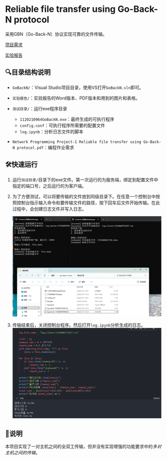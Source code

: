 # Reliable file transfer using Go-Back-N protocol

采用GBN（Go-Back-N）协议实现可靠的文件传输。

[项目需求](./Network%20Programming%20Project-1%20Reliable%20file%20transfer%20using%20Go-Back-N%20protocol.pdf)

[实验报告](./实验报告/1120210964王英泰07112102%20GoBackN-项目报告.pdf)

## 🔍目录结构说明

* `GoBackN/`：Visual Studio项目目录，使用VS打开`GoBackN.sln`即可。

* `实验报告/`：实验报告的Word版本、PDF版本和用到的图片和表格。

* `测试目录/`：运行exe程序目录

  * `1120210964GoBackN.exe`：最终生成的可执行程序
  * `config.conf`：可执行程序所需要的配置文件
  * `log.ipynb`：分析日志文件的脚本

* `Network Programming Project-1 Reliable file transfer using Go-Back-N protocol.pdf`：编程作业需求

## 🛠️快速运行

1. 运行`测试目录/`目录下的exe文件。第一次运行的为服务端，绑定到配置文件中指定的端口号，之后运行的为客户端。
2. 为了方便测试，可以将要传输的文件放到同级目录下。在任意一个控制台中按照控制台指示输入命令和要传输文件的路径，按下回车后文件开始传输。在此过程中，会创建日志文件并写入日志。

    ![alt text](./assets/image.png)

3. 传输结束后，关闭控制台程序。然后打开`log.ipynb`分析生成的日志。
    ![alt text](./assets/image-1.png)

## 📒说明

本项目实现了一对主机之间的全双工传输，但并没有实现增强的功能要求中的*多对主机之间的传输*。

